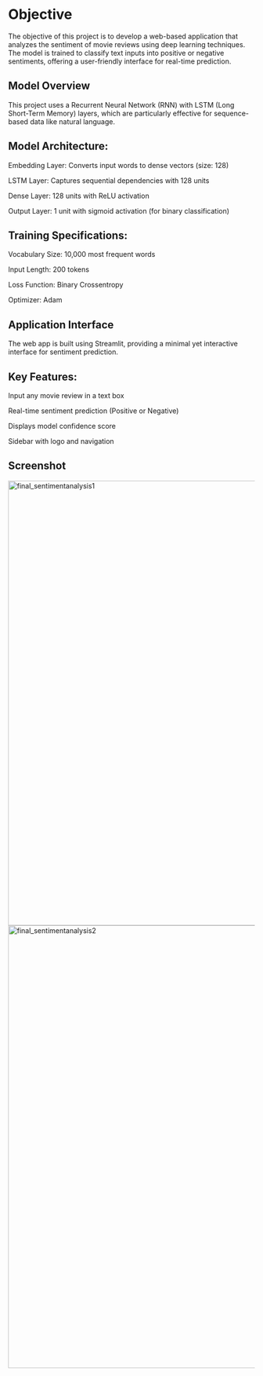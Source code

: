 # Objective
The objective of this project is to develop a web-based application that analyzes the sentiment of movie reviews using deep learning techniques. The model is trained to classify text inputs into positive or negative sentiments, offering a user-friendly interface for real-time prediction.

## Model Overview
This project uses a Recurrent Neural Network (RNN) with LSTM (Long Short-Term Memory) layers, which are particularly effective for sequence-based data like natural language.

## Model Architecture:

Embedding Layer: Converts input words to dense vectors (size: 128)

LSTM Layer: Captures sequential dependencies with 128 units

Dense Layer: 128 units with ReLU activation

Output Layer: 1 unit with sigmoid activation (for binary classification)

## Training Specifications:

Vocabulary Size: 10,000 most frequent words

Input Length: 200 tokens

Loss Function: Binary Crossentropy

Optimizer: Adam

## Application Interface
The web app is built using Streamlit, providing a minimal yet interactive interface for sentiment prediction.

## Key Features:
Input any movie review in a text box

Real-time sentiment prediction (Positive or Negative)

Displays model confidence score

Sidebar with logo and navigation

## Screenshot

<img width="1852" height="906" alt="final_sentimentanalysis1" src="https://github.com/user-attachments/assets/30199592-cbac-44ad-ab4b-18070dae7380" />
<img width="1851" height="902" alt="final_sentimentanalysis2" src="https://github.com/user-attachments/assets/3932c74b-cda5-4119-bbf3-ea4dad2bc76e" />
